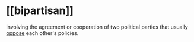 # [[bipartisan]]

involving the agreement or cooperation of two political parties that usually [oppose](https://www.google.com/search?client=firefox-b-d&sca_esv=571772986&sxsrf=AM9HkKl1H08l7Z3fqsBUQm2sEgcUTet9Pg:1696800990902&q=oppose&si=ALGXSlbD4fKmSL7CRU364kGH2u8k5cTpcy_HCq9ZtE1uDXCdI1GR5UgdTLpQpua9Q7GP11dbDVoO7KISBmReZdSb5bzgZ0PFPg%3D%3D&expnd=1) each other's policies.